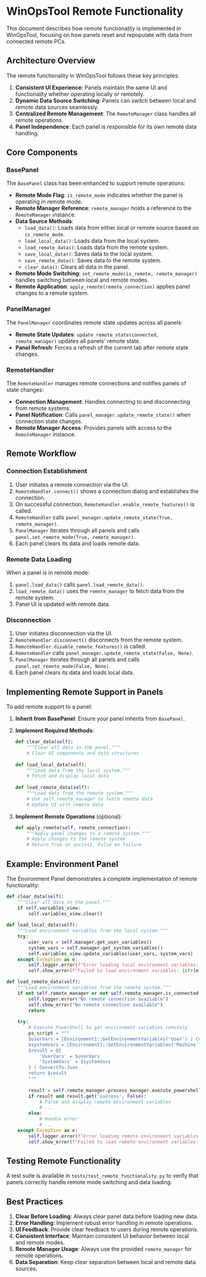 # WinOpsTool Remote Functionality

This document describes how remote functionality is implemented in WinOpsTool, focusing on how panels reset and repopulate with data from connected remote PCs.

## Architecture Overview

The remote functionality in WinOpsTool follows these key principles:

1. **Consistent UI Experience**: Panels maintain the same UI and functionality whether operating locally or remotely.
2. **Dynamic Data Source Switching**: Panels can switch between local and remote data sources seamlessly.
3. **Centralized Remote Management**: The `RemoteManager` class handles all remote operations.
4. **Panel Independence**: Each panel is responsible for its own remote data handling.

## Core Components

### BasePanel

The `BasePanel` class has been enhanced to support remote operations:

- **Remote Mode Flag**: `is_remote_mode` indicates whether the panel is operating in remote mode.
- **Remote Manager Reference**: `remote_manager` holds a reference to the `RemoteManager` instance.
- **Data Source Methods**:
  - `load_data()`: Loads data from either local or remote source based on `is_remote_mode`.
  - `load_local_data()`: Loads data from the local system.
  - `load_remote_data()`: Loads data from the remote system.
  - `save_local_data()`: Saves data to the local system.
  - `save_remote_data()`: Saves data to the remote system.
  - `clear_data()`: Clears all data in the panel.
- **Remote Mode Switching**: `set_remote_mode(is_remote, remote_manager)` handles switching between local and remote modes.
- **Remote Application**: `apply_remote(remote_connection)` applies panel changes to a remote system.

### PanelManager

The `PanelManager` coordinates remote state updates across all panels:

- **Remote State Updates**: `update_remote_state(connected, remote_manager)` updates all panels' remote state.
- **Panel Refresh**: Forces a refresh of the current tab after remote state changes.

### RemoteHandler

The `RemoteHandler` manages remote connections and notifies panels of state changes:

- **Connection Management**: Handles connecting to and disconnecting from remote systems.
- **Panel Notification**: Calls `panel_manager.update_remote_state()` when connection state changes.
- **Remote Manager Access**: Provides panels with access to the `RemoteManager` instance.

## Remote Workflow

### Connection Establishment

1. User initiates a remote connection via the UI.
2. `RemoteHandler.connect()` shows a connection dialog and establishes the connection.
3. On successful connection, `RemoteHandler.enable_remote_features()` is called.
4. `RemoteHandler` calls `panel_manager.update_remote_state(True, remote_manager)`.
5. `PanelManager` iterates through all panels and calls `panel.set_remote_mode(True, remote_manager)`.
6. Each panel clears its data and loads remote data.

### Remote Data Loading

When a panel is in remote mode:

1. `panel.load_data()` calls `panel.load_remote_data()`.
2. `load_remote_data()` uses the `remote_manager` to fetch data from the remote system.
3. Panel UI is updated with remote data.

### Disconnection

1. User initiates disconnection via the UI.
2. `RemoteHandler.disconnect()` disconnects from the remote system.
3. `RemoteHandler.disable_remote_features()` is called.
4. `RemoteHandler` calls `panel_manager.update_remote_state(False, None)`.
5. `PanelManager` iterates through all panels and calls `panel.set_remote_mode(False, None)`.
6. Each panel clears its data and loads local data.

## Implementing Remote Support in Panels

To add remote support to a panel:

1. **Inherit from BasePanel**: Ensure your panel inherits from `BasePanel`.

2. **Implement Required Methods**:
   ```python
   def clear_data(self):
       """Clear all data in the panel."""
       # Clear UI components and data structures
       
   def load_local_data(self):
       """Load data from the local system."""
       # Fetch and display local data
       
   def load_remote_data(self):
       """Load data from the remote system."""
       # Use self.remote_manager to fetch remote data
       # Update UI with remote data
   ```

3. **Implement Remote Operations** (optional):
   ```python
   def apply_remote(self, remote_connection):
       """Apply panel changes to a remote system."""
       # Apply changes to the remote system
       # Return True on success, False on failure
   ```

## Example: Environment Panel

The Environment Panel demonstrates a complete implementation of remote functionality:

```python
def clear_data(self):
    """Clear all data in the panel."""
    if self.variables_view:
        self.variables_view.clear()
    
def load_local_data(self):
    """Load environment variables from the local system."""
    try:
        user_vars = self.manager.get_user_variables()
        system_vars = self.manager.get_system_variables()
        self.variables_view.update_variables(user_vars, system_vars)
    except Exception as e:
        self.logger.error(f"Error loading local environment variables: {str(e)}")
        self.show_error(f"Failed to load environment variables: {str(e)}")

def load_remote_data(self):
    """Load environment variables from the remote system."""
    if not self.remote_manager or not self.remote_manager.is_connected():
        self.logger.error("No remote connection available")
        self.show_error("No remote connection available")
        return
        
    try:
        # Execute PowerShell to get environment variables remotely
        ps_script = """
        $userVars = [Environment]::GetEnvironmentVariables('User') | ConvertTo-Json
        $systemVars = [Environment]::GetEnvironmentVariables('Machine') | ConvertTo-Json
        $result = @{
            'UserVars' = $userVars
            'SystemVars' = $systemVars
        } | ConvertTo-Json
        return $result
        """
        
        result = self.remote_manager.process_manager.execute_powershell(ps_script)
        if result and result.get('success', False):
            # Parse and display remote environment variables
            # ...
        else:
            # Handle error
            # ...
    except Exception as e:
        self.logger.error(f"Error loading remote environment variables: {str(e)}")
        self.show_error(f"Failed to load remote environment variables: {str(e)}")
```

## Testing Remote Functionality

A test suite is available in `tests/test_remote_functionality.py` to verify that panels correctly handle remote mode switching and data loading.

## Best Practices

1. **Clear Before Loading**: Always clear panel data before loading new data.
2. **Error Handling**: Implement robust error handling in remote operations.
3. **UI Feedback**: Provide clear feedback to users during remote operations.
4. **Consistent Interface**: Maintain consistent UI behavior between local and remote modes.
5. **Remote Manager Usage**: Always use the provided `remote_manager` for remote operations.
6. **Data Separation**: Keep clear separation between local and remote data sources.
